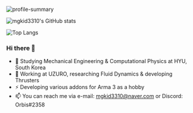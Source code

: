 ![profile-summary](https://mgkid3310-profile-summary-guli.vercel.app/api/cards/profile-details?username=mgkid3310&theme=vue)
  
![mgkid3310's GitHub stats](https://mgkid3310-readme-stats.vercel.app/api?username=mgkid3310&theme=nord&show_icons=true&count_private=true&hide=contribs)
  
![Top Langs](https://mgkid3310-readme-stats.vercel.app/api/top-langs/?username=mgkid3310&theme=nord&layout=compact&hide=jupyter%20notebook,roff&langs_count=4&exclude_repo=readme-stats,profile-summary,MGM_Orbis,MGM_sourcecode,RSF_Missions)

### Hi there 👋
- 🌱 Studying Mechanical Engineering & Computational Physics at HYU, South Korea  
- 🏢 Working at UZURO, researching Fluid Dynamics & developing Thrusters  
- ⚡ Developing various addons for Arma 3 as a hobby
- 📫 You can reach me via e-mail: mgkid3310@naver.com or Discord: Orbis#2358
